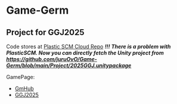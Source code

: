 # Game-Germ
Project for GGJ2025
---
Code stores at [Plastic SCM Cloud Repo](https://plastichub.unity.cn/ggj2025_shugdappt/BUBBLE) _**!!! There is a problem with PlasticSCM. Now you can directly fetch the Unity project from https://github.com/juruOvO/Game-Germ/blob/main/Project/2025GGJ.unitypackage**_

GamePage:
- [GmHub](https://www.gmhub.com/game/6628)
- [GGJ2025](https://globalgamejam.org/games/2025/game-germ-2)
